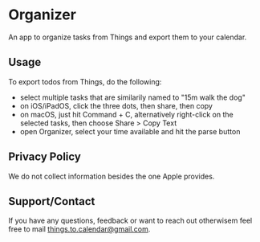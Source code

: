 # Organizer

An app to organize tasks from Things and export them to your calendar.

## Usage

To export todos from Things, do the following:
- select multiple tasks that are similarily named to "15m walk the dog"
- on iOS/iPadOS, click the three dots, then share, then copy
- on macOS, just hit Command + C, alternatively right-click on the selected tasks, then choose Share > Copy Text
- open Organizer, select your time available and hit the parse button

## Privacy Policy

We do not collect information besides the one Apple provides.

## Support/Contact

If you have any questions, feedback or want to reach out otherwisem feel free to mail things.to.calendar@gmail.com.
